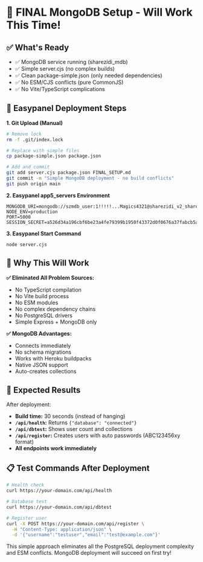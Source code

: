 # 🎯 FINAL MongoDB Setup - Will Work This Time!

## ✅ What's Ready
- ✅ MongoDB service running (sharezidi_mdb)
- ✅ Simple server.cjs (no complex builds)
- ✅ Clean package-simple.json (only needed dependencies)
- ✅ No ESM/CJS conflicts (pure CommonJS)
- ✅ No Vite/TypeScript complications

## 🔧 Easypanel Deployment Steps

**1. Git Upload (Manual)**
```bash
# Remove lock
rm -f .git/index.lock

# Replace with simple files
cp package-simple.json package.json

# Add and commit
git add server.cjs package.json FINAL_SETUP.md
git commit -m "Simple MongoDB deployment - no build conflicts"
git push origin main
```

**2. Easypanel app5_servers Environment**
```
MONGODB_URI=mongodb://szmdb_user:1!!!!!...Magics4321@sharezidi_v2_sharezidi_mdb:27017/sharezidi
NODE_ENV=production
PORT=5000
SESSION_SECRET=a526d34a196cbf6be23a4fe79399b1950f43372d0f0676a37fabcb5af9a7c03c
```

**3. Easypanel Start Command**
```
node server.cjs
```

## 🚀 Why This Will Work

**✅ Eliminated All Problem Sources:**
- No TypeScript compilation
- No Vite build process
- No ESM modules
- No complex dependency chains
- No PostgreSQL drivers
- Simple Express + MongoDB only

**✅ MongoDB Advantages:**
- Connects immediately
- No schema migrations
- Works with Heroku buildpacks
- Native JSON support
- Auto-creates collections

## 🎯 Expected Results

After deployment:
- **Build time:** 30 seconds (instead of hanging)
- **`/api/health`:** Returns `{"database": "connected"}`
- **`/api/dbtest`:** Shows user count and collections
- **`/api/register`:** Creates users with auto passwords (ABC123456xy format)
- **All endpoints work immediately**

## 📋 Test Commands After Deployment

```bash
# Health check
curl https://your-domain.com/api/health

# Database test
curl https://your-domain.com/api/dbtest

# Register user
curl -X POST https://your-domain.com/api/register \
  -H "Content-Type: application/json" \
  -d '{"username":"testuser","email":"test@example.com"}'
```

This simple approach eliminates all the PostgreSQL deployment complexity and ESM conflicts. MongoDB deployment will succeed on first try!